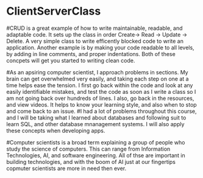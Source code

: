 # ClientServerClass

#CRUD is a great example of how to write maintainable, readable, and adaptable code. It sets up the class in order Create-> Read -> Update -> Delete. A very simple class to write efficently blocked code to write an application. Another example is by making your code readable to all levels, by adding in line comments, and proper indentations. Both of these concpets will get you started to writing clean code.

#As an apsiring computer scientist, I approach problems in sections. My brain can get overwhelmed very easily, and taking each step on one at a time helps ease the tension. I first go back within the code and look at any easily identifiable mistakes, and test the code as soon as I write a class so I am not going back over hundreds of lines. I also, go back in the resources, and view videos. It helps to know your learning style, and also when to stop and come back to an issue. 
#I had a lot of problems throughout this course, and I will be taking what I learned about databases and following suit to learn SQL, and other database mnanagement systems. I will also apply these concepts when developing apps.

#Computer scientists is a broad term explaining a group of people who study the science of computers. This can range from Information Technologies, AI, and software engineering. All of thse are important in building technologies, and with the boom of AI just at our fingertips copmuter scientists are more in need then ever. 
